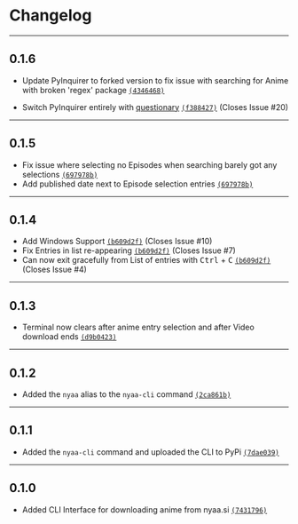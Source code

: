 # Changelog

---

## 0.1.6

- Update PyInquirer to forked version to fix issue with searching for Anime with broken 'regex' package [`(4346468)`](https://github.com/johnvictorfs/nyaa-cli/commit/434646855683b69f5def77b9f03bc75819aa9d89)

- Switch PyInquirer entirely with [questionary](https://github.com/tmbo/questionary) [`(f388427)`](https://github.com/johnvictorfs/nyaa-cli/commit/f388427e77974892696c62812478288a4690f5a6) (Closes Issue #20)

---

## 0.1.5

- Fix issue where selecting no Episodes when searching barely got any selections [`(697978b)`](https://github.com/johnvictorfs/nyaa-cli/commit/697978bd40d9524f74711d97bee06a8387d99411)
- Add published date next to Episode selection entries [`(697978b)`](https://github.com/johnvictorfs/nyaa-cli/commit/697978bd40d9524f74711d97bee06a8387d99411)

---

## 0.1.4

- Add Windows Support [`(b609d2f)`](https://github.com/johnvictorfs/nyaa-cli/commit/b609d2f05c0b2bb1a42b9654f380d38ab4219df6) (Closes Issue #10)
- Fix Entries in list re-appearing [`(b609d2f)`](https://github.com/johnvictorfs/nyaa-cli/commit/b609d2f05c0b2bb1a42b9654f380d38ab4219df6) (Closes Issue #7)
- Can now exit gracefully from List of entries with <kbd>Ctrl</kbd> + <kbd>C</kbd> [`(b609d2f)`](https://github.com/johnvictorfs/nyaa-cli/commit/b609d2f05c0b2bb1a42b9654f380d38ab4219df6) (Closes Issue #4)

---

## 0.1.3

- Terminal now clears after anime entry selection and after Video download ends [`(d9b0423)`](https://github.com/johnvictorfs/nyaa-cli/commit/d9b04232ee4ccfd9292cb46722e5403f1d0b49e0)

---

## 0.1.2

- Added the `nyaa` alias to the `nyaa-cli` command [`(2ca861b)`](https://github.com/johnvictorfs/nyaa-cli/commit/2ca861b6dcdffaa0cdf1556c2898e7a4a95c2bd6)

---

## 0.1.1

- Added the `nyaa-cli` command and uploaded the CLI to PyPi [`(7dae039)`](https://github.com/johnvictorfs/nyaa-cli/commit/7dae0396db018250683d40f8ce3343b4da8f2c23)

---

## 0.1.0

- Added CLI Interface for downloading anime from nyaa.si [`(7431796)`](https://github.com/johnvictorfs/nyaa-cli/commit/7431796d56b0c46e3d3b113d34bcb1847b952bf5)

